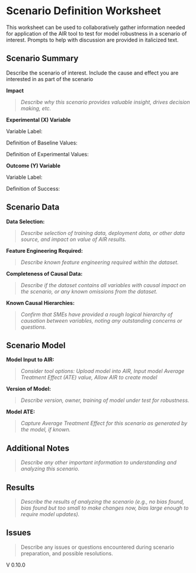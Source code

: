 # Scenario Definition Worksheet 

This worksheet can be used to collaboratively gather information needed for application of the AIR tool to test for model robustness in a scenario of interest. Prompts to help with discussion are provided in italicized text.


## Scenario Summary

Describe the scenario of interest. Include the cause and effect you are interested in as part of the scenario


**Impact**
> *Describe why this scenario provides valuable insight, drives decision making, etc.*


**Experimental (X) Variable**

Variable Label:

Definition of Baseline Values:

Definition of  Experimental Values:


**Outcome (Y) Variable**

Variable Label:

Definition of Success:


## Scenario Data


**Data Selection:**

> *Describe selection of training data, deployment data, or other data source, and impact on value of AIR results.*


**Feature Engineering Required:**

> *Describe known feature engineering required within the dataset.*


**Completeness of Causal Data:**

> *Describe if the dataset contains all variables with causal impact on the scenario, or any known omissions from the dataset.*


**Known Causal Hierarchies:**

> *Confirm that SMEs have provided a rough logical hierarchy of causation between variables, noting any outstanding concerns or questions.*


## Scenario Model


**Model Input to AIR:**

> *Consider tool options: Upload model into AIR, Input model Average Treatment Effect (ATE) value, Allow AIR to create model*
   

**Version of Model:**

> *Describe version, owner, training of model under test for robustness.*


**Model ATE:**

> *Capture Average Treatment Effect for this scenario as generated by the model, if known.*


## Additional Notes

> *Describe any other important information to understanding and analyzing this scenario.*


## Results 

> *Describe the results of analyzing the scenario (e.g., no bias found, bias found but too small to make changes now, bias large enough to require model updates).*


## Issues

> Describe any issues or questions encountered during scenario preparation, and possible resolutions.


V 0.10.0
